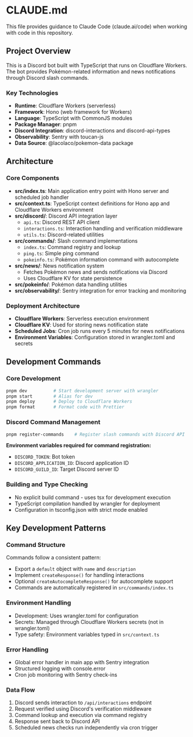 # CLAUDE.md

This file provides guidance to Claude Code (claude.ai/code) when working with code in this repository.

## Project Overview

This is a Discord bot built with TypeScript that runs on Cloudflare Workers. The bot provides Pokémon-related information and news notifications through Discord slash commands.

### Key Technologies
- **Runtime**: Cloudflare Workers (serverless)
- **Framework**: Hono (web framework for Workers)
- **Language**: TypeScript with CommonJS modules
- **Package Manager**: pnpm
- **Discord Integration**: discord-interactions and discord-api-types
- **Observability**: Sentry with toucan-js
- **Data Source**: @lacolaco/pokemon-data package

## Architecture

### Core Components

- **src/index.ts**: Main application entry point with Hono server and scheduled job handler
- **src/context.ts**: TypeScript context definitions for Hono app and Cloudflare Workers environment
- **src/discord/**: Discord API integration layer
  - `api.ts`: Discord REST API client
  - `interactions.ts`: Interaction handling and verification middleware
  - `utils.ts`: Discord-related utilities
- **src/commands/**: Slash command implementations
  - `index.ts`: Command registry and lookup
  - `ping.ts`: Simple ping command
  - `pokeinfo.ts`: Pokémon information command with autocomplete
- **src/news/**: News notification system
  - Fetches Pokémon news and sends notifications via Discord
  - Uses Cloudflare KV for state persistence
- **src/pokeinfo/**: Pokémon data handling utilities
- **src/observability/**: Sentry integration for error tracking and monitoring

### Deployment Architecture

- **Cloudflare Workers**: Serverless execution environment
- **Cloudflare KV**: Used for storing news notification state
- **Scheduled Jobs**: Cron job runs every 5 minutes for news notifications
- **Environment Variables**: Configuration stored in wrangler.toml and secrets

## Development Commands

### Core Development
```bash
pnpm dev          # Start development server with wrangler
pnpm start        # Alias for dev
pnpm deploy       # Deploy to Cloudflare Workers
pnpm format       # Format code with Prettier
```

### Discord Command Management
```bash
pnpm register-commands    # Register slash commands with Discord API
```

**Environment variables required for command registration:**
- `DISCORD_TOKEN`: Bot token
- `DISCORD_APPLICATION_ID`: Discord application ID  
- `DISCORD_GUILD_ID`: Target Discord server ID

### Building and Type Checking
- No explicit build command - uses tsx for development execution
- TypeScript compilation handled by wrangler for deployment
- Configuration in tsconfig.json with strict mode enabled

## Key Development Patterns

### Command Structure
Commands follow a consistent pattern:
- Export a `default` object with `name` and `description`
- Implement `createResponse()` for handling interactions
- Optional `createAutocompleteResponse()` for autocomplete support
- Commands are automatically registered in `src/commands/index.ts`

### Environment Handling
- Development: Uses wrangler.toml for configuration
- Secrets: Managed through Cloudflare Workers secrets (not in wrangler.toml)
- Type safety: Environment variables typed in `src/context.ts`

### Error Handling
- Global error handler in main app with Sentry integration
- Structured logging with console.error
- Cron job monitoring with Sentry check-ins

### Data Flow
1. Discord sends interaction to `/api/interactions` endpoint
2. Request verified using Discord's verification middleware
3. Command lookup and execution via command registry
4. Response sent back to Discord API
5. Scheduled news checks run independently via cron trigger